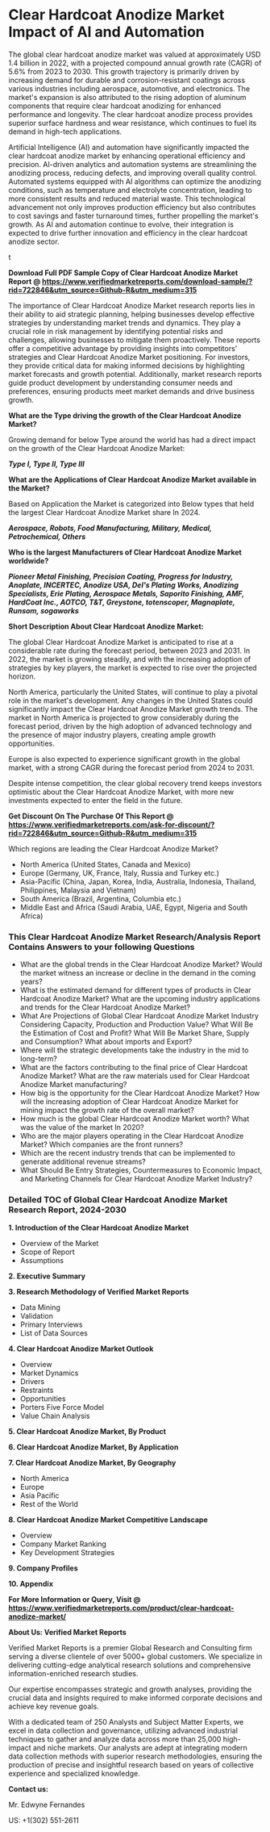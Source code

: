 <meta name="title" content="Global Clear Hardcoat Anodize Market Impact of AI and Automation"><meta name="description" content="The global clear hardcoat anodize market was valued at approximately USD 1.4 billion in 2022, with a projected compound annual growth rate (CAGR) of 5.6% from 2023 to "><meta name="title" content="Clear Hardcoat Anodize Market Size, Share, Scope, Trends, Growth, Opportunities, Analysis, Forecast"><h1>Clear Hardcoat Anodize Market Impact of AI and Automation</h1><p>The global clear hardcoat anodize market was valued at approximately USD 1.4 billion in 2022, with a projected compound annual growth rate (CAGR) of 5.6% from 2023 to 2030. This growth trajectory is primarily driven by increasing demand for durable and corrosion-resistant coatings across various industries including aerospace, automotive, and electronics. The market's expansion is also attributed to the rising adoption of aluminum components that require clear hardcoat anodizing for enhanced performance and longevity. The clear hardcoat anodize process provides superior surface hardness and wear resistance, which continues to fuel its demand in high-tech applications.</p><p>Artificial Intelligence (AI) and automation have significantly impacted the clear hardcoat anodize market by enhancing operational efficiency and precision. AI-driven analytics and automation systems are streamlining the anodizing process, reducing defects, and improving overall quality control. Automated systems equipped with AI algorithms can optimize the anodizing conditions, such as temperature and electrolyte concentration, leading to more consistent results and reduced material waste. This technological advancement not only improves production efficiency but also contributes to cost savings and faster turnaround times, further propelling the market's growth. As AI and automation continue to evolve, their integration is expected to drive further innovation and efficiency in the clear hardcoat anodize sector.</p>t</p><p id="" class=""><strong>Download Full PDF Sample Copy of Clear Hardcoat Anodize Market Report @ <a href="https://www.verifiedmarketreports.com/download-sample/?rid=722846&utm_source=Github-R&utm_medium=315" target="_blank">https://www.verifiedmarketreports.com/download-sample/?rid=722846&utm_source=Github-R&utm_medium=315</a></strong></p><p>The importance of&nbsp;Clear Hardcoat Anodize Market research reports lies in their ability to aid strategic planning, helping businesses develop effective strategies by understanding market trends and dynamics. They play a crucial role in risk management by identifying potential risks and challenges, allowing businesses to mitigate them proactively. These reports offer a competitive advantage by providing insights into competitors' strategies and Clear Hardcoat Anodize Market positioning. For investors, they provide critical data for making informed decisions by highlighting market forecasts and growth potential. Additionally, market research reports guide product development by understanding consumer needs and preferences, ensuring products meet market demands and drive business growth.</p><p><strong>What are the&nbsp;Type driving the growth of the Clear Hardcoat Anodize Market?</strong></p><p id="" class="">Growing demand for below Type around the world has had a direct impact on the growth of the Clear Hardcoat Anodize Market:</p><em><strong>Type I, Type II, Type III</strong></em></p><strong>What are the&nbsp;Applications&nbsp;of Clear Hardcoat Anodize Market available in the Market?</strong></p><p id="" class="">Based on Application the Market is categorized into Below types that held the largest Clear Hardcoat Anodize Market share In 2024.</p><em><strong>Aerospace, Robots, Food Manufacturing, Military, Medical, Petrochemical, Others</strong></em></p><strong>Who is the largest Manufacturers of Clear Hardcoat Anodize Market worldwide?</strong></p><p><em><strong>Pioneer Metal Finishing, Precision Coating, Progress for Industry, Anoplate, INCERTEC, Anodize USA, Del's Plating Works, Anodizing Specialists, Erie Plating, Aerospace Metals, Saporito Finishing, AMF, HardCoat Inc., AOTCO, T&T, Greystone, totenscoper, Magnaplate, Runsom, sogaworks</strong></em></p><p id="" class=""><strong>Short Description About Clear Hardcoat Anodize Market:</strong></p><p>The global Clear Hardcoat Anodize Market is anticipated to rise at a considerable rate during the forecast period, between 2023 and 2031. In 2022, the market is growing steadily, and with the increasing adoption of strategies by key players, the market is expected to rise over the projected horizon.</p><p>North America, particularly the United States, will continue to play a pivotal role in the market's development. Any changes in the United States could significantly impact the Clear Hardcoat Anodize Market growth trends. The market in North America is projected to grow considerably during the forecast period, driven by the high adoption of advanced technology and the presence of major industry players, creating ample growth opportunities.</p><p>Europe is also expected to experience significant growth in the global market, with a strong CAGR during the forecast period from 2024 to 2031.</p><p>Despite intense competition, the clear global recovery trend keeps investors optimistic about the Clear Hardcoat Anodize Market, with more new investments expected to enter the field in the future.</p><p id="" class=""><strong>Get Discount On The Purchase Of This Report @ <a href="https://www.verifiedmarketreports.com/ask-for-discount/?rid=722846&utm_source=Github-R&utm_medium=315" target="_blank">https://www.verifiedmarketreports.com/ask-for-discount/?rid=722846&utm_source=Github-R&utm_medium=315</a></strong></p>Which regions are leading the Clear Hardcoat Anodize Market?</p><ul><li>North America (United States, Canada and Mexico)</li><li>Europe (Germany, UK, France, Italy, Russia and Turkey etc.)</li><li>Asia-Pacific (China, Japan, Korea, India, Australia, Indonesia, Thailand, Philippines, Malaysia and Vietnam)</li><li>South America (Brazil, Argentina, Columbia etc.)</li><li>Middle East and Africa (Saudi Arabia, UAE, Egypt, Nigeria and South Africa)</li></ul><h3 id="" class="">This Clear Hardcoat Anodize Market Research/Analysis Report Contains Answers to your following Questions</h3><ul><li>What are the global trends in the Clear Hardcoat Anodize Market? Would the market witness an increase or decline in the demand in the coming years?</li><li>What is the estimated demand for different types of products in Clear Hardcoat Anodize Market? What are the upcoming industry applications and trends for the Clear Hardcoat Anodize Market?</li><li>What Are Projections of Global Clear Hardcoat Anodize Market Industry Considering Capacity, Production and Production Value? What Will Be the Estimation of Cost and Profit? What Will Be Market Share, Supply and Consumption? What about imports and Export?</li><li>Where will the strategic developments take the industry in the mid to long-term?</li><li>What are the factors contributing to the final price of Clear Hardcoat Anodize Market? What are the raw materials used for Clear Hardcoat Anodize Market manufacturing?</li><li>How big is the opportunity for the Clear Hardcoat Anodize Market? How will the increasing adoption of Clear Hardcoat Anodize Market for mining impact the growth rate of the overall market?</li><li>How much is the global Clear Hardcoat Anodize Market worth? What was the value of the market In 2020?</li><li>Who are the major players operating in the Clear Hardcoat Anodize Market? Which companies are the front runners?</li><li>Which are the recent industry trends that can be implemented to generate additional revenue streams?</li><li>What Should Be Entry Strategies, Countermeasures to Economic Impact, and Marketing Channels for Clear Hardcoat Anodize Market Industry?</li></ul><h3 id="" class="">Detailed TOC of Global Clear Hardcoat Anodize Market Research Report, 2024-2030</h3><p id="" class=""><strong>1. Introduction of the Clear Hardcoat Anodize Market</strong></p><ul><li>Overview of the Market</li><li>Scope of Report</li><li>Assumptions</li></ul><p id="" class=""><strong>2. Executive Summary</strong></p><p id="" class=""><strong>3. Research Methodology of Verified Market Reports</strong></p><ul><li>Data Mining</li><li>Validation</li><li>Primary Interviews</li><li>List of Data Sources</li></ul><p id="" class=""><strong>4. Clear Hardcoat Anodize Market Outlook</strong></p><ul><li>Overview</li><li>Market Dynamics</li><li>Drivers</li><li>Restraints</li><li>Opportunities</li><li>Porters Five Force Model</li><li>Value Chain Analysis</li></ul><p id="" class=""><strong>5. Clear Hardcoat Anodize Market, By Product</strong></p><p id="" class=""><strong>6. Clear Hardcoat Anodize Market, By Application</strong></p><p id="" class=""><strong>7. Clear Hardcoat Anodize Market, By Geography</strong></p><ul><li>North America</li><li>Europe</li><li>Asia Pacific</li><li>Rest of the World</li></ul><p id="" class=""><strong>8. Clear Hardcoat Anodize Market Competitive Landscape</strong></p><ul><li>Overview</li><li>Company Market Ranking</li><li>Key Development Strategies</li></ul><p id="" class=""><strong>9. Company Profiles</strong></p><p id="" class=""><strong>10. Appendix</strong></p><p id="" class=""><strong>For More Information or Query, Visit @ <a href="https://www.verifiedmarketreports.com/product/clear-hardcoat-anodize-market/" target="_blank">https://www.verifiedmarketreports.com/product/clear-hardcoat-anodize-market/</a></strong></p><p id="" class=""><strong>About Us: Verified Market Reports</strong></p><p id="" class="">Verified Market Reports is a premier Global Research and Consulting firm serving a diverse clientele of over 5000+ global customers. We specialize in delivering cutting-edge analytical research solutions and comprehensive information-enriched research studies.</p><p id="" class="">Our expertise encompasses strategic and growth analyses, providing the crucial data and insights required to make informed corporate decisions and achieve key revenue goals.</p><p id="" class="">With a dedicated team of 250 Analysts and Subject Matter Experts, we excel in data collection and governance, utilizing advanced industrial techniques to gather and analyze data across more than 25,000 high-impact and niche markets. Our analysts are adept at integrating modern data collection methods with superior research methodologies, ensuring the production of precise and insightful research based on years of collective experience and specialized knowledge.</p><p id="" class=""><strong>Contact us:</strong></p><p id="" class="">Mr. Edwyne Fernandes</p><p id="" class="">US: +1(302) 551-2611</p>